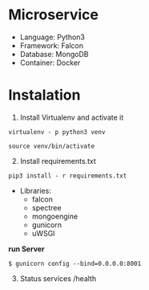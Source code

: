 # Microservice

-   Language: Python3
-   Framework: Falcon
-   Database: MongoDB
-   Container: Docker

#
# Instalation

1.  Install Virtualenv and activate it

```
virtualenv - p python3 venv
```

```
source venv/bin/activate
```

2.  Install requirements.txt

```
pip3 install - r requirements.txt
```
-   Libraries:
    - falcon
    - spectree
    -  mongoengine
    -	gunicorn
    -	uWSGI

**run Server**
```
$ gunicorn config --bind=0.0.0.0:8001  
```


3. Status services
    /health
